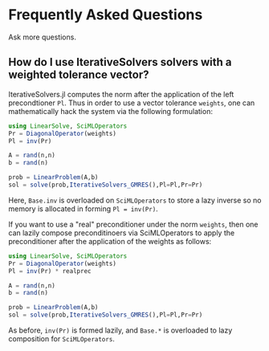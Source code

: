 # Frequently Asked Questions

Ask more questions.

## How do I use IterativeSolvers solvers with a weighted tolerance vector?

IterativeSolvers.jl computes the norm after the application of the left precondtioner
`Pl`. Thus in order to use a vector tolerance `weights`, one can mathematically
hack the system via the following formulation:

```julia
using LinearSolve, SciMLOperators
Pr = DiagonalOperator(weights)
Pl = inv(Pr)

A = rand(n,n)
b = rand(n)

prob = LinearProblem(A,b)
sol = solve(prob,IterativeSolvers_GMRES(),Pl=Pl,Pr=Pr)
```
Here, `Base.inv` is overloaded on `SciMLOperators` to store a lazy inverse so no memory is allocated in forming `Pl = inv(Pr)`.

If you want to use a "real" preconditioner under the norm `weights`, then one
can lazily compose preconditinoers via SciMLOperators to apply the preconditioner
after the application of the weights as follows:

```julia
using LinearSolve, SciMLOperators
Pr = DiagonalOperator(weights)
Pl = inv(Pr) * realprec

A = rand(n,n)
b = rand(n)

prob = LinearProblem(A,b)
sol = solve(prob,IterativeSolvers_GMRES(),Pl=Pl,Pr=Pr)
```
As before, `inv(Pr)` is formed lazily, and `Base.*` is overloaded to lazy composition for `SciMLOperators`.
